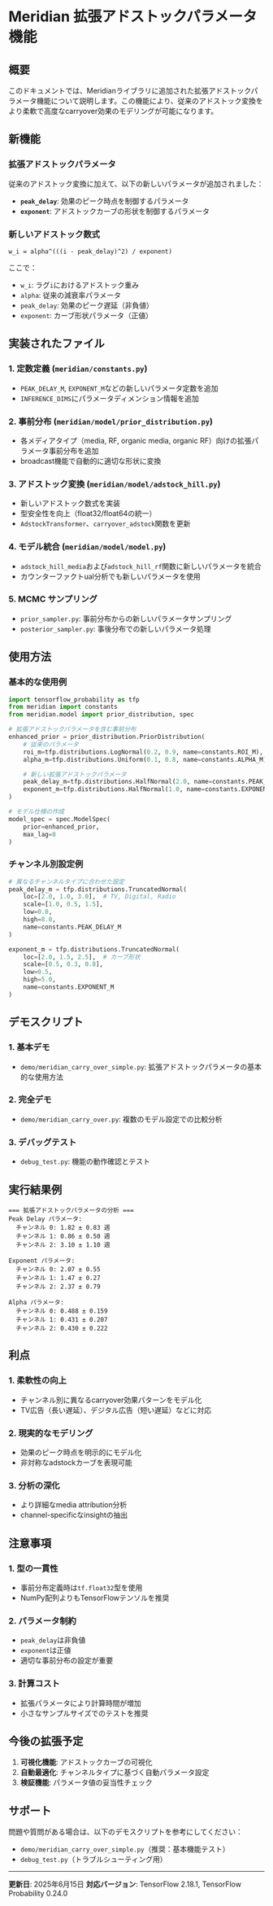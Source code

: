 # Meridian 拡張アドストックパラメータ機能

## 概要

このドキュメントでは、Meridianライブラリに追加された拡張アドストックパラメータ機能について説明します。この機能により、従来のアドストック変換をより柔軟で高度なcarryover効果のモデリングが可能になります。

## 新機能

### 拡張アドストックパラメータ

従来のアドストック変換に加えて、以下の新しいパラメータが追加されました：

- **`peak_delay`**: 効果のピーク時点を制御するパラメータ
- **`exponent`**: アドストックカーブの形状を制御するパラメータ

### 新しいアドストック数式

```
w_i = alpha^(((i - peak_delay)^2) / exponent)
```

ここで：
- `w_i`: ラグ`i`におけるアドストック重み
- `alpha`: 従来の減衰率パラメータ
- `peak_delay`: 効果のピーク遅延（非負値）
- `exponent`: カーブ形状パラメータ（正値）

## 実装されたファイル

### 1. 定数定義 (`meridian/constants.py`)
- `PEAK_DELAY_M`, `EXPONENT_M`などの新しいパラメータ定数を追加
- `INFERENCE_DIMS`にパラメータディメンション情報を追加

### 2. 事前分布 (`meridian/model/prior_distribution.py`)
- 各メディアタイプ（media, RF, organic media, organic RF）向けの拡張パラメータ事前分布を追加
- broadcast機能で自動的に適切な形状に変換

### 3. アドストック変換 (`meridian/model/adstock_hill.py`)
- 新しいアドストック数式を実装
- 型安全性を向上（float32/float64の統一）
- `AdstockTransformer`、`carryover_adstock`関数を更新

### 4. モデル統合 (`meridian/model/model.py`)
- `adstock_hill_media`および`adstock_hill_rf`関数に新しいパラメータを統合
- カウンターファクトual分析でも新しいパラメータを使用

### 5. MCMC サンプリング
- `prior_sampler.py`: 事前分布からの新しいパラメータサンプリング
- `posterior_sampler.py`: 事後分布での新しいパラメータ処理

## 使用方法

### 基本的な使用例

```python
import tensorflow_probability as tfp
from meridian import constants
from meridian.model import prior_distribution, spec

# 拡張アドストックパラメータを含む事前分布
enhanced_prior = prior_distribution.PriorDistribution(
    # 従来のパラメータ
    roi_m=tfp.distributions.LogNormal(0.2, 0.9, name=constants.ROI_M),
    alpha_m=tfp.distributions.Uniform(0.1, 0.8, name=constants.ALPHA_M),

    # 新しい拡張アドストックパラメータ
    peak_delay_m=tfp.distributions.HalfNormal(2.0, name=constants.PEAK_DELAY_M),
    exponent_m=tfp.distributions.HalfNormal(1.0, name=constants.EXPONENT_M)
)

# モデル仕様の作成
model_spec = spec.ModelSpec(
    prior=enhanced_prior,
    max_lag=8
)
```

### チャンネル別設定例

```python
# 異なるチャンネルタイプに合わせた設定
peak_delay_m = tfp.distributions.TruncatedNormal(
    loc=[2.0, 1.0, 3.0],  # TV, Digital, Radio
    scale=[1.0, 0.5, 1.5],
    low=0.0,
    high=8.0,
    name=constants.PEAK_DELAY_M
)

exponent_m = tfp.distributions.TruncatedNormal(
    loc=[2.0, 1.5, 2.5],  # カーブ形状
    scale=[0.5, 0.3, 0.8],
    low=0.5,
    high=5.0,
    name=constants.EXPONENT_M
)
```

## デモスクリプト

### 1. 基本デモ
- `demo/meridian_carry_over_simple.py`: 拡張アドストックパラメータの基本的な使用方法

### 2. 完全デモ
- `demo/meridian_carry_over.py`: 複数のモデル設定での比較分析

### 3. デバッグテスト
- `debug_test.py`: 機能の動作確認とテスト

## 実行結果例

```
=== 拡張アドストックパラメータの分析 ===
Peak Delay パラメータ:
  チャンネル 0: 1.82 ± 0.83 週
  チャンネル 1: 0.86 ± 0.50 週
  チャンネル 2: 3.10 ± 1.10 週

Exponent パラメータ:
  チャンネル 0: 2.07 ± 0.55
  チャンネル 1: 1.47 ± 0.27
  チャンネル 2: 2.37 ± 0.79

Alpha パラメータ:
  チャンネル 0: 0.488 ± 0.159
  チャンネル 1: 0.431 ± 0.207
  チャンネル 2: 0.430 ± 0.222
```

## 利点

### 1. 柔軟性の向上
- チャンネル別に異なるcarryover効果パターンをモデル化
- TV広告（長い遅延）、デジタル広告（短い遅延）などに対応

### 2. 現実的なモデリング
- 効果のピーク時点を明示的にモデル化
- 非対称なadstockカーブを表現可能

### 3. 分析の深化
- より詳細なmedia attribution分析
- channel-specificなinsightの抽出

## 注意事項

### 1. 型の一貫性
- 事前分布定義時は`tf.float32`型を使用
- NumPy配列よりもTensorFlowテンソルを推奨

### 2. パラメータ制約
- `peak_delay`は非負値
- `exponent`は正値
- 適切な事前分布の設定が重要

### 3. 計算コスト
- 拡張パラメータにより計算時間が増加
- 小さなサンプルサイズでのテストを推奨

## 今後の拡張予定

1. **可視化機能**: アドストックカーブの可視化
2. **自動最適化**: チャンネルタイプに基づく自動パラメータ設定
3. **検証機能**: パラメータ値の妥当性チェック

## サポート

問題や質問がある場合は、以下のデモスクリプトを参考にしてください：
- `demo/meridian_carry_over_simple.py`（推奨：基本機能テスト）
- `debug_test.py`（トラブルシューティング用）

---

**更新日**: 2025年6月15日
**対応バージョン**: TensorFlow 2.18.1, TensorFlow Probability 0.24.0
